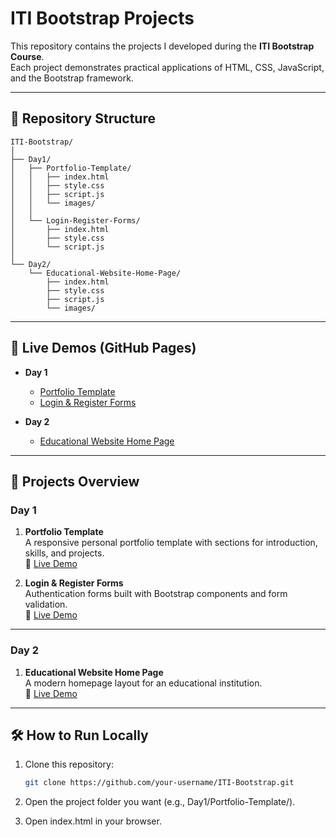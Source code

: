 # ITI Bootstrap Projects

This repository contains the projects I developed during the **ITI Bootstrap Course**.  
Each project demonstrates practical applications of HTML, CSS, JavaScript, and the Bootstrap framework.

---

## 📂 Repository Structure

```text
ITI-Bootstrap/
│
├── Day1/
│   ├── Portfolio-Template/
│   │   ├── index.html
│   │   ├── style.css
│   │   ├── script.js
│   │   └── images/
│   │
│   └── Login-Register-Forms/
│       ├── index.html
│       ├── style.css
│       └── script.js
│
└── Day2/
    └── Educational-Website-Home-Page/
        ├── index.html
        ├── style.css
        ├── script.js
        └── images/

```
---

## 🚀 Live Demos (GitHub Pages)

- **Day 1**
  - [Portfolio Template](https://your-username.github.io/ITI-Bootstrap/Day1/Portfolio-Template/)  
  - [Login & Register Forms](https://your-username.github.io/ITI-Bootstrap/Day1/Login-Register-Forms/)

- **Day 2**
  - [Educational Website Home Page](https://your-username.github.io/ITI-Bootstrap/Day2/Educational-Website-Home-Page/)

---

## 📌 Projects Overview

### **Day 1**
1. **Portfolio Template**  
   A responsive personal portfolio template with sections for introduction, skills, and projects.  
   🔗 [Live Demo](https://a7medhanyfcai.github.io/ITI-Bootstrap//Day1/Portfolio%20Template/)  

2. **Login & Register Forms**  
   Authentication forms built with Bootstrap components and form validation.  
   🔗 [Live Demo](https://a7medhanyfcai.github.io/ITI-Bootstrap//Day1/Login-Register%20forms/)  

---

### **Day 2**
1. **Educational Website Home Page**  
   A modern homepage layout for an educational institution.  
   🔗 [Live Demo](https://a7medhanyfcai.github.io/ITI-Bootstrap//Day2/Educational%20Website%20Homepage/)


---

## 🛠️ How to Run Locally

1. Clone this repository:
   ```bash
   git clone https://github.com/your-username/ITI-Bootstrap.git

2. Open the project folder you want (e.g., Day1/Portfolio-Template/).

3. Open index.html in your browser.
